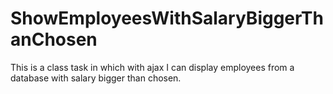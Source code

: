 # ShowEmployeesWithSalaryBiggerThanChosen

This is a class task in which with ajax I can display employees from a database with salary bigger than chosen.
